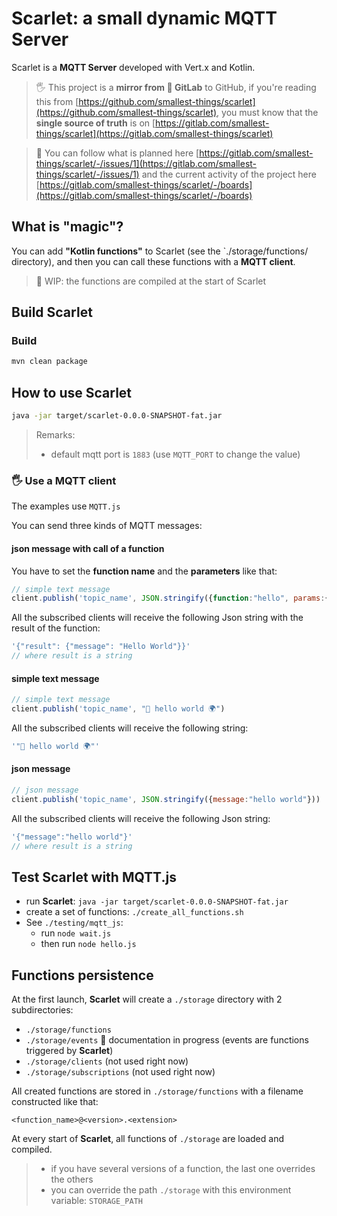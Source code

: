 # Scarlet: a small dynamic MQTT Server

Scarlet is a **MQTT Server** developed with Vert.x and Kotlin.

> 🖐️ This project is a **mirror from 🦊 GitLab** to GitHub, if you're reading this from [https://github.com/smallest-things/scarlet](https://github.com/smallest-things/scarlet), you must know that the **single source of truth** is on [https://gitlab.com/smallest-things/scarlet](https://gitlab.com/smallest-things/scarlet)

> 👀 You can follow what is planned here [https://gitlab.com/smallest-things/scarlet/-/issues/1](https://gitlab.com/smallest-things/scarlet/-/issues/1) and the current activity of the project here [https://gitlab.com/smallest-things/scarlet/-/boards](https://gitlab.com/smallest-things/scarlet/-/boards)


## What is "magic"?

You can add **"Kotlin functions"** to Scarlet (see the `./storage/functions/ directory), and then you can call these functions with a **MQTT client**.

> 🚧 WIP: the functions are compiled at the start of Scarlet

## Build Scarlet

### Build

```bash
mvn clean package
```

## How to use Scarlet

```bash
java -jar target/scarlet-0.0.0-SNAPSHOT-fat.jar
```

> Remarks:
> - default mqtt port is `1883` (use `MQTT_PORT` to change the value)

### 🖐 Use a MQTT client

The examples use `MQTT.js`

You can send three kinds of MQTT messages:

#### json message with call of a function

You have to set the **function name** and the **parameters** like that:

```javascript
// simple text message
client.publish('topic_name', JSON.stringify({function:"hello", params:{name:"bob morane"}}))
```

All the subscribed clients will receive the following Json string with the result of the function:

```javascript
'{"result": {"message": "Hello World"}}'
// where result is a string
```

#### simple text message

```javascript
// simple text message
client.publish('topic_name', "👋 hello world 🌍")
```

All the subscribed clients will receive the following string:

```javascript
'"👋 hello world 🌍"'
```

#### json message

```javascript
// json message
client.publish('topic_name', JSON.stringify({message:"hello world"}))
```

All the subscribed clients will receive the following Json string:

```javascript
'{"message":"hello world"}'
// where result is a string
```

## Test Scarlet with MQTT.js

- run **Scarlet**: `java -jar target/scarlet-0.0.0-SNAPSHOT-fat.jar`
- create a set of functions: `./create_all_functions.sh`
- See `./testing/mqtt_js`:
  - run `node wait.js`
  - then run `node hello.js`

## Functions persistence

At the first launch, **Scarlet** will create a `./storage` directory with 2 subdirectories:
- `./storage/functions`
- `./storage/events` 🚧 documentation in progress (events are functions triggered by **Scarlet**)
- `./storage/clients` (not used right now)
- `./storage/subscriptions` (not used right now)

All created functions are stored in `./storage/functions` with a filename constructed like that:
```
<function_name>@<version>.<extension>
```

At every start of **Scarlet**, all functions of `./storage` are loaded and compiled.

> - if you have several versions of a function, the last one overrides the others
> - you can override the path `./storage` with this environment variable: `STORAGE_PATH`
